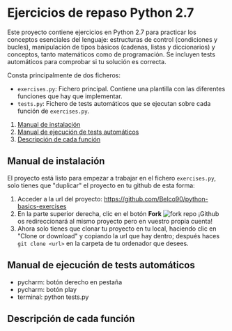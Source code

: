 # Ejercicios de repaso Python 2.7

Este proyecto contiene ejercicios en Python 2.7 para practicar los conceptos esenciales del lenguaje: estructuras de control (condiciones y bucles), manipulación de tipos básicos (cadenas, listas y diccionarios) y conceptos, tanto matemáticos como de programación. Se incluyen tests automáticos para comprobar si tu solución es correcta.

Consta principalmente de dos ficheros:
- `exercises.py`: Fichero principal. Contiene una plantilla con las diferentes funciones que hay que implementar.
- `tests.py`: Fichero de tests automáticos que se ejecutan sobre cada función de `exercises.py`.

1. [Manual de instalación](#installation)
2. [Manual de ejecución de tests automáticos](#execution)
1. [Descripción de cada función](#description)

## Manual de instalación<div id="installation" />
El proyecto está listo para empezar a trabajar en el fichero `exercises.py`, solo tienes que "duplicar" el proyecto en tu github de esta forma:

1. Acceder a la url del proyecto: https://github.com/Belco90/python-basics-exercises
2. En la parte superior derecha, clic en el botón **Fork**
![fork repo](https://imgur.com/ZMnnWOb) ¡Github os redireccionará al mismo proyecto pero en vuestro propia cuenta!
3. Ahora solo tienes que clonar tu proyecto en tu local, haciendo clic en "Clone or download" y copiando la url que hay dentro; después haces `git clone <url>` en la carpeta de tu ordenador que desees.


## Manual de ejecución de tests automáticos<div id="execution" />
- pycharm: botón derecho en pestaña
- pycharm: botón play
- terminal: python tests.py

## Descripción de cada función<div id="description" />
